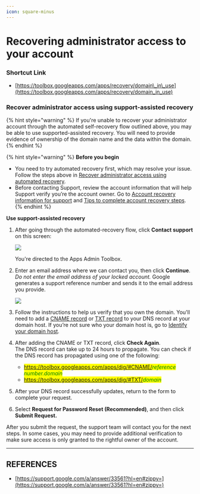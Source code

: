 ```yaml
---
icon: square-minus
---
```


# Recovering administrator access to your account

### Shortcut Link

* [https://toolbox.googleapps.com/apps/recovery/domain\_in\_use](https://toolbox.googleapps.com/apps/recovery/domain_in_use)

### Recover administrator access using support-assisted recovery

{% hint style="warning" %}
If you're unable to recover your administrator account through the automated self-recovery flow outlined above, you may be able to use supported-assisted recovery. You will need to provide evidence of ownership of the domain name and the data within the domain.
{% endhint %}

{% hint style="warning" %}
**Before you begin**

* You need to try automated recovery first, which may resolve your issue. Follow the steps above in [Recover administrator access using automated recovery](https://support.google.com/a/answer/33561?hl=en#automated).
* Before contacting Support, review the account information that will help Support verify you’re the account owner. Go to [Account recovery information for support](https://support.google.com/a/answer/10069996) and [Tips to complete account recovery steps](https://support.google.com/accounts/answer/7299973).
{% endhint %}

**Use support-assisted recovery**

1.  After going through the automated-recovery flow, click **Contact support** on this screen:

    ![](https://storage.googleapis.com/support-kms-prod/pHoCA81UXlKreJpSIlyTnYmXeNDWSgjHuubX)

    You're directed to the Apps Admin Toolbox.
2.  Enter an email address where we can contact you, then click **Continue**. _Do not enter the email address of your locked account._ Google generates a support reference number and sends it to the email address you provide.

    ![](https://storage.googleapis.com/support-kms-prod/tSprhEXdxsr5R7FEvib73kBvD63zeBUCPKha)
3. Follow the instructions to help us verify that you own the domain. You'll need to add a [CNAME record](https://support.google.com/a/answer/47283) or [TXT record](https://support.google.com/a/answer/183895) to your DNS record at your domain host. If you’re not sure who your domain host is, go to [Identify your domain host](https://support.google.com/a/answer/48323).
4. After adding the CNAME or TXT record, click **Check Again**.\
   The DNS record can take up to 24 hours to propagate. You can check if the DNS record has propagated using one of the following:
   * <mark style="color:green;">https://toolbox.googleapps.com/apps/dig/#CNAME/</mark>_<mark style="color:green;">reference number.domain</mark>_
   * <mark style="color:green;">https://toolbox.googleapps.com/apps/dig/#TXT/</mark>_<mark style="color:green;">domain</mark>_
5. After your DNS record successfully updates, return to the form to complete your request.
6. Select **Request for Password Reset (Recommended)**, and then click **Submit Request.**

After you submit the request, the support team will contact you for the next steps. In some cases, you may need to provide additional verification to make sure access is only granted to the rightful owner of the account.



***

## REFERENCES

* [https://support.google.com/a/answer/33561?hl=en#zippy=](https://support.google.com/a/answer/33561?hl=en#zippy=)
